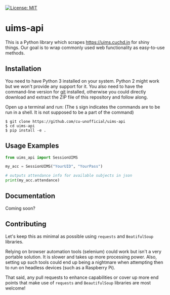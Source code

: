 [![License: MIT](https://img.shields.io/badge/License-MIT-yellow.svg)](https://opensource.org/licenses/MIT)

# uims-api

This is a Python library which scrapes https://uims.cuchd.in for shiny things. Our goal is to wrap
commonly used web functionality as easy-to-use methods.

## Installation

You need to have Python 3 installed on your system. Python 2 might work but we won't provide any
support for it. You also need to have the command-line version for [git](https://git-scm.com/downloads)
installed, otherwise you could directly download and extract the ZIP file of this repository and follow
along.

Open up a terminal and run:
(The `$` sign indicates the commands are to be run in a shell. It is not supposed to be a part of
the command)

```
$ git clone https://github.com/cu-unofficial/uims-api
$ cd uims-api
$ pip install -e .
```

## Usage Examples

```python
from uims_api import SessionUIMS

my_acc = SessionUIMS("YourUID", "YourPass")

# outputs attendance info for available subjects in json
print(my_acc.attendance)
```

## Documentation

Coming soon?

## Contributing

Let's keep this as minimal as possible using `requests` and `BeatifulSoup` libraries.

Relying on browser automation tools (selenium) could work but isn't a very portable solution. It is
slower and takes up more processing power. Also, setting up such tools could end up being a nightmare
when attempting then to run on headless devices (such as a Raspberry Pi).

That said, any pull requests to enhance capabilities or cover up more end points that make use of `requests`
and `BeautifulSoup` libraries are most welcome!

